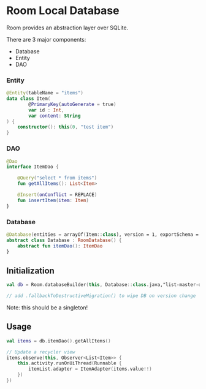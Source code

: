 # Room Local Database

Room provides an abstraction layer over SQLite. 

There are 3 major components:
- Database
- Entity
- DAO

### Entity

```kotlin
@Entity(tableName = "items")
data class Item(
        @PrimaryKey(autoGenerate = true)
        var id : Int,
        var content: String
) {
    constructor(): this(0, "test item")
}
```

### DAO

```kotlin
@Dao
interface ItemDao {

    @Query("select * from items")
    fun getAllItems(): List<Item>

    @Insert(onConflict = REPLACE)
    fun insertItem(item: Item)
}
```

### Database

```kotlin
@Database(entities = arrayOf(Item::class), version = 1, exportSchema = false)
abstract class Database : RoomDatabase() {
    abstract fun itemDao(): ItemDao
}
```

## Initialization

```kotlin
val db = Room.databaseBuilder(this, Database::class.java,"list-master-db").build()

// add .fallbackToDestructiveMigration() to wipe DB on version change
```

Note: this should be a singleton!

## Usage

```kotlin
val items = db.itemDao().getAllItems()

// Update a recycler view
items.observe(this, Observer<List<Item>> {
    this.activity.runOnUiThread(Runnable {
        itemList.adapter = ItemAdapter(items.value!!)
    })
})
```